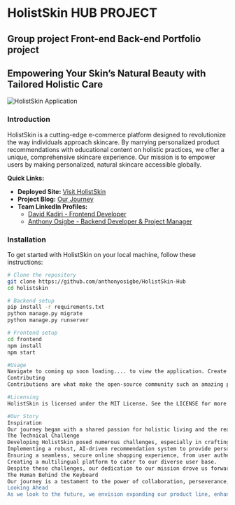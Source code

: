 <h1>HolistSkin HUB PROJECT</h1>
<h2>Group project Front-end Back-end Portfolio project</h2>

## Empowering Your Skin’s Natural Beauty with Tailored Holistic Care

![HolistSkin Application](insert-link-to-app-screenshot-here)

### Introduction

HolistSkin is a cutting-edge e-commerce platform designed to revolutionize the way individuals approach skincare. By marrying personalized product recommendations with educational content on holistic practices, we offer a unique, comprehensive skincare experience. Our mission is to empower users by making personalized, natural skincare accessible globally.

**Quick Links:**
- **Deployed Site:** [Visit HolistSkin](#)
- **Project Blog:** [Our Journey](#)
- **Team LinkedIn Profiles:**
  - [David Kadiri - Frontend Developer](#)
  - [Anthony Osigbe - Backend Developer & Project Manager](#)

### Installation

To get started with HolistSkin on your local machine, follow these instructions:

```bash
# Clone the repository
git clone https://github.com/anthonyosigbe/HolistSkin-Hub
cd holistskin

# Backend setup
pip install -r requirements.txt
python manage.py migrate
python manage.py runserver

# Frontend setup
cd frontend
npm install
npm start

#Usage
Navigate to coming up soon loading.... to view the application. Create an account to unlock personalized skincare recommendations and access our exclusive educational content on holistic skincare practices.
Contributing
Contributions are what make the open-source community such an amazing place to learn, inspire, and create. Any contributions you make are greatly appreciated. Check out our Contributing Guide for more information.

#Licensing
HolistSkin is licensed under the MIT License. See the LICENSE for more information

#Our Story
Inspiration
Our journey began with a shared passion for holistic living and the realization of a gap in the skincare market for personalized, natural solutions. HolistSkin was born from the desire to fill this gap, offering not just products but also education on holistic skincare practices.
The Technical Challenge
Developing HolistSkin posed numerous challenges, especially in crafting a personalized experience for our global audience. Our major hurdles included:
Implementing a robust, AI-driven recommendation system to provide personalized product suggestions.
Ensuring a seamless, secure online shopping experience, from user authentication to payment processing.
Creating a multilingual platform to cater to our diverse user base.
Despite these challenges, our dedication to our mission drove us forward, learning and adapting every step of the way.
The Human Behind the Keyboard
Our journey is a testament to the power of collaboration, perseverance, and the unwavering belief in our vision. We've faced setbacks, navigated technical complexities, and celebrated milestones, all of which have brought HolistSkin to life.
Looking Ahead
As we look to the future, we envision expanding our product line, enhancing our educational offerings, and continuously improving our platform to better serve our community. Our journey with HolistSkin is just beginning, and we're excited for what's to come.
